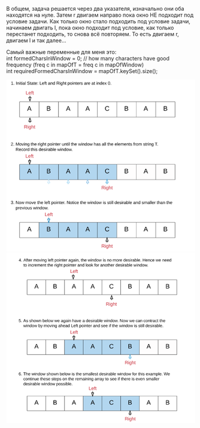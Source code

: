 В общем, задача решается через два указателя, изначально они оба находятся на нуле. Затем r двигаем направо пока окно НЕ 
подходит под условие задачи. Как только окно стало подходить под условие задачи, начинаем двигать l, пока окно подходит под условие, 
как только перестанет подходить, то снова всё повторяем. То есть двигаем r, двигаем l и так далее...

Самый важные переменные для меня это:\
int formedCharsInWindow = 0; // how many characters have good frequency (freq c in mapOfT = freq c in mapOfWindow)\
int requiredFormedCharsInWindow = mapOfT.keySet().size();

![img.png](img.png)
![img_1.png](img_1.png)